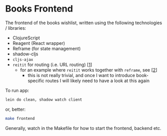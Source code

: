 # Books Frontend

The frontend of the books wishlist, written using the following technologies / libraries:

- ClojureScript
- Reagent (React wrapper)
- Reframe (for state management)
- shadow-cljs
- `cljs-ajax`
- `reitit` for routing (i.e. URL routing) [[1]]
    - for an example where `reitit` works together with `reframe`, see [[2]]
        - this is not really trivial, and once I want to introduce book-specific routes I will likely need to have a
          look at this again

To run app:

```bash
lein do clean, shadow watch client
```

or, better:

```bash
make frontend
```

Generally, watch in the Makefile for how to start the frontend, backend etc.

[1]: https://github.com/metosin/reitit

[2]: https://github.com/metosin/reitit/blob/master/examples/frontend-re-frame/src/cljs/frontend_re_frame/core.cljs

[3]: https://github.com/mozilla/geckodriver